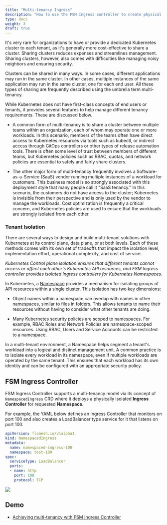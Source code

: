 ```yaml
---
title: "Multi-tenancy Ingress"
description: "How to use the FSM Ingress controller to create physical isolation of Ingress controllers when hosting multiple tenants in your Kubernetes cluster"
type: docs
weight: 3
draft: true
---
```


It's very rare for organizations to have or provide a dedicated Kubernetes cluster to each tenant, as it's generally more cost-effective to share a cluster. Sharing clusters reduces expenses and streamlines management. Sharing clusters, however, also comes with difficulties like managing noisy neighbors and ensuring security.

Clusters can be shared in many ways. In some cases, different applications may run in the same cluster. In other cases, multiple instances of the same application may run in the same cluster, one for each end user. All these types of sharing are frequently described using the umbrella term multi-tenancy.

While Kubernetes does not have first-class concepts of end users or tenants, it provides several features to help manage different tenancy requirements. These are discussed below.

* A common form of multi-tenancy is to share a cluster between multiple teams within an organization, each of whom may operate one or more workloads.  In this scenario, members of the teams often have direct access to Kubernetes resources via tools such as kubectl, or indirect access through GitOps controllers or other types of release automation tools. There is often some level of trust between members of different teams, but Kubernetes policies such as RBAC, quotas, and network policies are essential to safely and fairly share clusters.

* The other major form of multi-tenancy frequently involves a Software-as-a-Service (SaaS) vendor running multiple instances of a workload for customers. This business model is so strongly associated with this deployment style that many people call it "SaaS tenancy." In this scenario, the customers do not have access to the cluster; Kubernetes is invisible from their perspective and is only used by the vendor to manage the workloads. Cost optimization is frequently a critical concern, and Kubernetes policies are used to ensure that the workloads are strongly isolated from each other.

### Tenant Isolation

There are several ways to design and build multi-tenant solutions with Kubernetes at its control plane, data plane, or at both levels. Each of these methods comes with its own set of tradeoffs that impact the isolation level, implementation effort, operational complexity, and cost of service.

_Kubernetes Control plane isolation ensures that different tenants cannot access or affect each other's Kubernetes API resources, and FSM Ingress controller provides isolated Ingress controllers for Kubernetes Namespaces._

In Kubernetes, a [Namespace](https://kubernetes.io/docs/concepts/overview/working-with-objects/namespaces) provides a mechanism for isolating groups of API resources within a single cluster. This isolation has two key dimensions:

* Object names within a namespace can overlap with names in other namespaces, similar to files in folders. This allows tenants to name their resources without having to consider what other tenants are doing.

* Many Kubernetes security policies are scoped to namespaces. For example, RBAC Roles and Network Policies are namespace-scoped resources. Using RBAC, Users and Service Accounts can be restricted to a namespace.

In a multi-tenant environment, a Namespace helps segment a tenant's workload into a logical and distinct management unit. A common practice is to isolate every workload in its namespace, even if multiple workloads are operated by the same tenant. This ensures that each workload has its own identity and can be configured with an appropriate security policy.


## FSM Ingress Controller

FSM Ingress Controller supports a multi-tenancy model via its concept of `NamespacedIngress` CRD where it deploys a physically isolated **Ingress Controller** for requested **Namespace**.

For example, the YAML below defines an Ingress Controller that monitors on port 100 and also creates a LoadBalancer type service for it that listens on port 100.

```yaml
apiVersion: flomesh.io/v1alpha1
kind: NamespacedIngress
metadata:
  name: namespaced-ingress-100
  namespace: test-100
spec:
  serviceType: LoadBalancer
  ports:
  - name: http
    port: 100
    protocol: TCP
```

![](/docs/images/ingress/multitenant/multi-tenant.png)

## Demo

- [Achieving multi-tenancy with FSM Ingress Controller](/demos/ingress/ingress_multitenant)